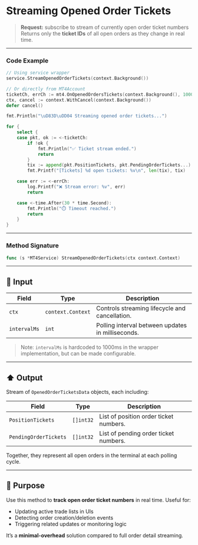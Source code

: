 # Streaming Opened Order Tickets

> **Request:** subscribe to stream of currently open order ticket numbers
> Returns only the **ticket IDs** of all open orders as they change in real time.

---

### Code Example

```go
// Using service wrapper
service.StreamOpenedOrderTickets(context.Background())

// Or directly from MT4Account
ticketCh, errCh := mt4.OnOpenedOrdersTickets(context.Background(), 1000)
ctx, cancel := context.WithCancel(context.Background())
defer cancel()

fmt.Println("\uD83D\uDD04 Streaming opened order tickets...")

for {
    select {
    case pkt, ok := <-ticketCh:
        if !ok {
            fmt.Println("✅ Ticket stream ended.")
            return
        }
        tix := append(pkt.PositionTickets, pkt.PendingOrderTickets...)
        fmt.Printf("[Tickets] %d open tickets: %v\n", len(tix), tix)

    case err := <-errCh:
        log.Printf("❌ Stream error: %v", err)
        return

    case <-time.After(30 * time.Second):
        fmt.Println("⏱️ Timeout reached.")
        return
    }
}
```

---

### Method Signature

```go
func (s *MT4Service) StreamOpenedOrderTickets(ctx context.Context)
```

---

## 🔽 Input

| Field        | Type              | Description                                       |
| ------------ | ----------------- | ------------------------------------------------- |
| `ctx`        | `context.Context` | Controls streaming lifecycle and cancellation.    |
| `intervalMs` | `int`             | Polling interval between updates in milliseconds. |

> Note: `intervalMs` is hardcoded to 1000ms in the wrapper implementation, but can be made configurable.

---

## ⬆️ Output

Stream of `OpenedOrderTicketsData` objects, each including:

| Field                 | Type      | Description                            |
| --------------------- | --------- | -------------------------------------- |
| `PositionTickets`     | `[]int32` | List of position order ticket numbers. |
| `PendingOrderTickets` | `[]int32` | List of pending order ticket numbers.  |

Together, they represent all open orders in the terminal at each polling cycle.

---

## 🎯 Purpose

Use this method to **track open order ticket numbers** in real time.
Useful for:

* Updating active trade lists in UIs
* Detecting order creation/deletion events
* Triggering related updates or monitoring logic

It’s a **minimal-overhead** solution compared to full order detail streaming.
